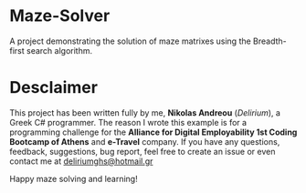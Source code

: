 # Maze-Solver
A project demonstrating the solution of maze matrixes using the Breadth-first search algorithm.

# Desclaimer
This project has been written fully by me, **Nikolas Andreou** (*Delirium*), a Greek C# programmer. The reason I wrote this example is for a programming challenge for the **Alliance for Digital Employability 1st Coding Bootcamp of Athens** and **e-Travel** company. If you have any questions, feedback, suggestions, bug report, feel free to create an issue or even contact me at deliriumghs@hotmail.gr

Happy maze solving and learning!

